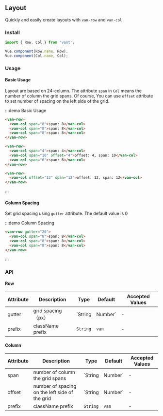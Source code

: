 <style>
.demo-layout {
  .van-row {
    padding: 0 15px;
  }
  .van-col {
    color: #fff;
    font-size: 13px;
    line-height: 30px;
    text-align: center;
    margin-bottom: 10px;
    background-clip: content-box;

    &:nth-child(odd) {
      background-color: #39a9ed;
    }

    &:nth-child(even) {
      background-color: #66c6f2;
    }
  }
}
</style>

## Layout

Quickly and easily create layouts with `van-row` and `van-col`

### Install
``` javascript
import { Row, Col } from 'vant';

Vue.component(Row.name, Row);
Vue.component(Col.name, Col);
```

### Usage

#### Basic Usage

Layout are based on 24-column. The attribute `span` in `Col` means the number of column the grid spans. Of course, You can use `offset` attribute to set number of spacing on the left side of the grid.

:::demo Basic Usage
```html
<van-row>
  <van-col span="8">span: 8</van-col>
  <van-col span="8">span: 8</van-col>
  <van-col span="8">span: 8</van-col>
</van-row>

<van-row>
  <van-col span="4">span: 4</van-col>
  <van-col span="10" offset="4">offset: 4, span: 10</van-col>
  <van-col span="6">span: 6</van-col>
</van-row>

<van-row>
  <van-col offset="12" span="12">offset: 12, span: 12</van-col>
</van-row>
```
:::

#### Column Spacing

Set grid spacing using `gutter` attribute. The default value is 0

:::demo Column Spacing
```html
<van-row gutter="20">
  <van-col span="8">span: 8</van-col>
  <van-col span="8">span: 8</van-col>
  <van-col span="8">span: 8</van-col>
</van-row>
```
:::

### API

#### Row
| Attribute | Description | Type | Default | Accepted Values |
|-----------|-----------|-----------|-------------|-------------|
| gutter | grid spacing（px） | `String | Number` | - | - |
| prefix | className prefix | `String` | `van` | - |

#### Column
| Attribute | Description | Type | Default | Accepted Values |
|-----------|-----------|-----------|-------------|-------------|
| span | number of column the grid spans | `String | Number`  | - | - |
| offset | number of spacing on the left side of the grid | `String | Number` | -  | - |
| prefix | className prefix | `String`  | `van` | - |
